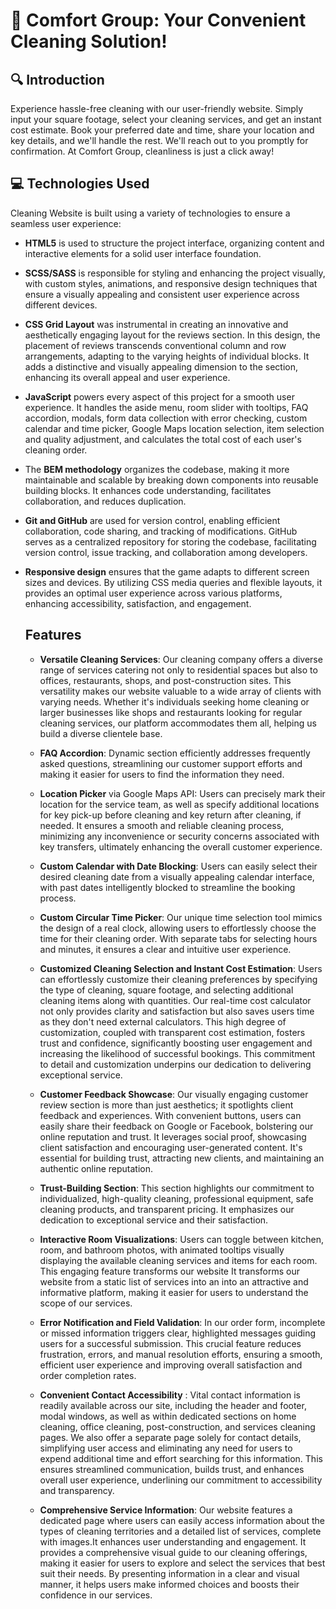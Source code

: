 # 🧹 Comfort Group: Your Convenient Cleaning Solution!

## 🔍 Introduction

Experience hassle-free cleaning with our user-friendly website. Simply input
your square footage, select your cleaning services, and get an instant cost
estimate. Book your preferred date and time, share your location and key
details, and we'll handle the rest. We'll reach out to you promptly for
confirmation. At Comfort Group, cleanliness is just a click away!

## :computer: Technologies Used

Cleaning Website is built using a variety of technologies to ensure a seamless
user experience:

- **HTML5** is used to structure the project interface, organizing content and
  interactive elements for a solid user interface foundation.
- **SCSS/SASS** is responsible for styling and enhancing the project visually,
  with custom styles, animations, and responsive design techniques that ensure a
  visually appealing and consistent user experience across different devices.
- **CSS Grid Layout** was instrumental in creating an innovative and
  aesthetically engaging layout for the reviews section. In this design, the
  placement of reviews transcends conventional column and row arrangements,
  adapting to the varying heights of individual blocks. It adds a distinctive
  and visually appealing dimension to the section, enhancing its overall appeal
  and user experience.
- **JavaScript** powers every aspect of this project for a smooth user
  experience. It handles the aside menu, room slider with tooltips, FAQ
  accordion, modals, form data collection with error checking, custom calendar
  and time picker, Google Maps location selection, item selection and quality
  adjustment, and calculates the total cost of each user's cleaning order.
- The **BEM methodology** organizes the codebase, making it more maintainable
  and scalable by breaking down components into reusable building blocks. It
  enhances code understanding, facilitates collaboration, and reduces
  duplication.
- **Git and GitHub** are used for version control, enabling efficient
  collaboration, code sharing, and tracking of modifications. GitHub serves as a
  centralized repository for storing the codebase, facilitating version control,
  issue tracking, and collaboration among developers.
- **Responsive design** ensures that the game adapts to different screen sizes
  and devices. By utilizing CSS media queries and flexible layouts, it provides
  an optimal user experience across various platforms, enhancing accessibility,
  satisfaction, and engagement.

  ## Features

  - **Versatile Cleaning Services**: Our cleaning company offers a diverse range
    of services catering not only to residential spaces but also to offices,
    restaurants, shops, and post-construction sites. This versatility makes our
    website valuable to a wide array of clients with varying needs. Whether it's
    individuals seeking home cleaning or larger businesses like shops and
    restaurants looking for regular cleaning services, our platform accommodates
    them all, helping us build a diverse clientele base.

  - **FAQ Accordion**: Dynamic section efficiently addresses frequently asked
    questions, streamlining our customer support efforts and making it easier
    for users to find the information they need.
  - **Location Picker** via Google Maps API: Users can precisely mark their
    location for the service team, as well as specify additional locations for
    key pick-up before cleaning and key return after cleaning, if needed. It
    ensures a smooth and reliable cleaning process, minimizing any inconvenience
    or security concerns associated with key transfers, ultimately enhancing the
    overall customer experience.
  - **Custom Calendar with Date Blocking**: Users can easily select their
    desired cleaning date from a visually appealing calendar interface, with
    past dates intelligently blocked to streamline the booking process.
  - **Custom Circular Time Picker**: Our unique time selection tool mimics the
    design of a real clock, allowing users to effortlessly choose the time for
    their cleaning order. With separate tabs for selecting hours and minutes, it
    ensures a clear and intuitive user experience.
  - **Customized Cleaning Selection and Instant Cost Estimation**: Users can
    effortlessly customize their cleaning preferences by specifying the type of
    cleaning, square footage, and selecting additional cleaning items along with
    quantities. Our real-time cost calculator not only provides clarity and
    satisfaction but also saves users time as they don't need external
    calculators. This high degree of customization, coupled with transparent
    cost estimation, fosters trust and confidence, significantly boosting user
    engagement and increasing the likelihood of successful bookings. This
    commitment to detail and customization underpins our dedication to
    delivering exceptional service.

  - **Customer Feedback Showcase**: Our visually engaging customer review
    section is more than just aesthetics; it spotlights client feedback and
    experiences. With convenient buttons, users can easily share their feedback
    on Google or Facebook, bolstering our online reputation and trust. It
    leverages social proof, showcasing client satisfaction and encouraging
    user-generated content. It's essential for building trust, attracting new
    clients, and maintaining an authentic online reputation.
  - **Trust-Building Section**: This section highlights our commitment to
    individualized, high-quality cleaning, professional equipment, safe cleaning
    products, and transparent pricing. It emphasizes our dedication to
    exceptional service and their satisfaction.
  - **Interactive Room Visualizations**: Users can toggle between kitchen, room,
    and bathroom photos, with animated tooltips visually displaying the
    available cleaning services and items for each room. This engaging feature
    transforms our website It transforms our website from a static list of
    services into an into an attractive and informative platform, making it
    easier for users to understand the scope of our services.
  - **Error Notification and Field Validation**: In our order form, incomplete
    or missed information triggers clear, highlighted messages guiding users for
    a successful submission. This crucial feature reduces frustration, errors,
    and manual resolution efforts, ensuring a smooth, efficient user experience
    and improving overall satisfaction and order completion rates.
  - **Convenient Contact Accessibility** : Vital contact information is readily
    available across our site, including the header and footer, modal windows,
    as well as within dedicated sections on home cleaning, office cleaning,
    post-construction, and services cleaning pages. We also offer a separate
    page solely for contact details, simplifying user access and eliminating any
    need for users to expend additional time and effort searching for this
    information. This ensures streamlined communication, builds trust, and
    enhances overall user experience, underlining our commitment to
    accessibility and transparency.
  - **Comprehensive Service Information**: Our website features a dedicated page
    where users can easily access information about the types of cleaning
    territories and a detailed list of services, complete with images.It
    enhances user understanding and engagement. It provides a comprehensive
    visual guide to our cleaning offerings, making it easier for users to
    explore and select the services that best suit their needs. By presenting
    information in a clear and visual manner, it helps users make informed
    choices and boosts their confidence in our services.
